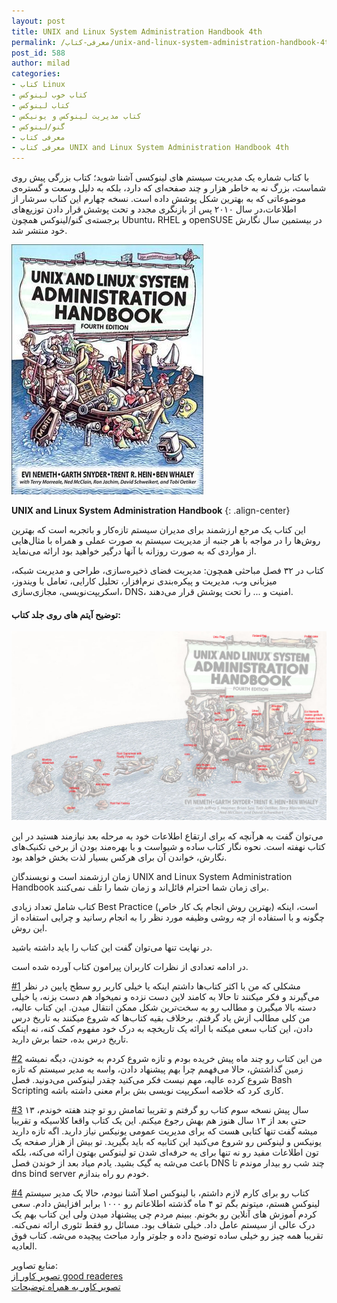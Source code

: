 ```yaml
---
layout: post
title: UNIX and Linux System Administration Handbook 4th
permalink: /معرفی-کتاب/unix-and-linux-system-administration-handbook-4th
post_id: 588
author: milad
categories: 
- کتاب Linux
- کتاب خوب لینوکس
- کتاب لینوکس
- کتاب مدیریت لینوکس و یونیکس
- گنو/لینوکس
- معرفی کتاب
- معرفی کتاب UNIX and Linux System Administration Handbook 4th
---
```


با کتاب شماره یک مدیریت سیستم های لینوکسی آشنا شوید؛ کتاب بزرگی پیش روی شماست، بزرگ نه به خاطر هزار و چند صفحه‌ای که دارد، بلکه به دلیل وسعت و گستره‌ی موضوعاتی که به بهترین شکل پوشش داده است. نسخه چهارم این کتاب سرشار از اطلاعات،در سال ۲۰۱۰ پس از بازنگری مجدد و تحت پوشش قرار دادن توزیع‌های برجسته‌ی گنو/لینوکس همچون Ubuntu، RHEL و openSUSE در بیستمین سال نگارش خود منتشر شد.

![UNIX and Linux System Administration Handbook 3D Front View](/assets/images/posts/others/UNIX-and-Linux-System-Administration-Handbook-4th.png)

**UNIX and Linux System Administration Handbook**
{: .align-center}


این کتاب یک مرجع ارزشمند برای مدیران سیستم‌ تازه‌کار و باتجربه است که بهترین روش‌ها را در مواجه با هر جنبه از مدیریت سیستم به صورت عملی و همراه با مثال‌هایی از مواردی که به صورت روزانه با آنها درگیر خواهید بود ارائه می‌نماید.

کتاب در ۳۲ فصل مباحثی همچون: مدیریت فضای ذخیره‌سازی، طراحی و مدیریت شبکه، میزبانی وب، مدیریت و پیکره‌بندی نرم‌افزار، تحلیل کارایی، تعامل با ویندوز، اسکریپت‌نویسی، مجازی‌سازی، DNS، امنیت و ... را تحت پوشش قرار می‌دهند.


#### توضیح آیتم های روی جلد کتاب:
![unix.and.linux.system.administration.handbook.cover.explanation][cover-explained]

می‌توان گفت به هرآنچه که برای ارتقاع اطلاعات خود به مرحله بعد نیازمند هستید در این کتاب نهفته است. نحوه نگار کتاب ساده و شیواست و با بهره‌مند بودن از برخی تکنیک‌های نگارش، خواندن آن برای هرکس بسیار لذت بخش خواهد بود.

زمان ارزشمند است و نویسندگان UNIX and Linux System Administration Handbook برای زمان شما احترام قائل‌اند و زمان شما را تلف نمی‌کنند.

کتاب شامل تعداد زیادی Best Practice (بهترین روش انجام یک کار خاص) است، اینکه چگونه و با استفاده از چه روشی وظیفه مورد نظر را به انجام رسانید و چرایی استفاده از این روش.

در نهایت تنها می‌توان گفت این کتاب را باید داشته باشید.

در ادامه تعدادی از نظرات کاربران پیرامون کتاب آورده شده است.


[#1](http://www.amazon.com/review/RPAHYWTYZAGM8/ref=cm_cr_dp_title?ie=UTF8&ASIN=0131480057&channel=detail-glance&nodeID=283155&store=books) مشکلی که من با اکثر کتاب‌ها داشتم اینکه یا خیلی کاربر رو سطح پایین در نظر می‌گیرند و فکر میکنند تا حالا به کامند لاین دست نزده و نمیخواد هم دست بزنه، یا خیلی دسته بالا میگیرن و مطالب رو به سخت‌ترین شکل ممکن انتقال میدن. این کتاب عالیه، من کلی مطالب ازش یاد گرفتم. برخلاف بقیه کتاب‌ها که شروع میکنند به تاریخ درس دادن، این کتاب سعی میکنه با ارائه یک تاریخچه به درک خود مفهوم کمک کنه، نه اینکه تاریخ درس بده، حتما برش دارید.

[#2](http://www.amazon.com/gp/customer-reviews/R1DACNH3SPFH8F/ref=cm_cr_pr_rvw_ttl?ie=UTF8&ASIN=0131480057) من این کتاب رو چند ماه پیش خریده بودم و تازه شروع کردم به خوندن، دیگه نمیشه زمین گذاشتش، حالا می‌فهمم چرا بهم پیشنهاد دادن، واسه یه مدیر سیستم که تازه شروع کرده عالیه، مهم نیست فکر می‌کنید چقدر لینوکس می‌دونید. فصل Bash Scripting کاری کرد که خلاصه اسکریپت نویسی بش برام معنی داشته باشه.

[#3](http://www.amazon.com/gp/customer-reviews/R3OWIDHGPQ7L9W/ref=cm_cr_pr_rvw_ttl?ie=UTF8&ASIN=0131480057) ۱۳ سال پیش نسخه سوم کتاب رو گرفتم و تقریبا تمامش رو تو چند هفته خوندم، حتی بعد از ۱۳ سال هنوز هم بهش رجوع میکنم. این یک کتاب واقعا کلاسیکه و تقریبا میشه گفت تنها کتابی هست که برای مدیریت عمومی یونیکس نیاز دارید. اگه تازه دارید یونیکس و لینوکس رو شروع می‌کنید این کتابیه که باید بگیرید. تو بیش از هزار صفحه یک تون اطلاعات مفید رو نه تنها برای یه حرفه‌ای شدن تو لینوکس بهتون ارائه می‌کنه، بلکه باعث می‌شه یه گیک بشید. یادم میاد بعد از خوندن فصل DNS چند شب رو بیدار موندم تا dns bind server خودم رو راه بندازم.

[#4](http://www.amazon.com/gp/customer-reviews/R152UVP3S7X797/ref=cm_cr_pr_rvw_ttl?ie=UTF8&ASIN=0131480057) کتاب رو برای کارم لازم داشتم، با لینوکس اصلا آشنا نبودم، حالا یک مدیر سیستم لینوکس هستم، میتونم بگم تو ۴ ماه گذشته اطلاعاتم رو ۱۰۰۰ برابر افزایش دادم. سعی کردم آموزش های آنلاین رو بخونم. ببینم مردم چی پیشنهاد میدن ولی این کتاب بهم یک درک عالی از سیستم عامل داد. خیلی شفاف بود. مسائل رو فقط تئوری ارائه نمی‌کنه. تقریبا همه چیز رو خیلی ساده توضیح داده و جلوتر وارد مباحث پیچیده می‌شه. کتاب فوق العادیه.


منابع تصاویر:  
[تصویر کاور از good readeres][goodreaders]  
[تصویر کاور به همراه توضیحات][cover-exp-link]

[goodreaders]: https://goodreads.com
[cover-exp-link]: https://lisahaneyillustration.blogspot.com/2011/09/i-was-asked-by-few-people-to-explain.html
[cover-explained]: /assets/images/posts/others/Cover.Explanation.jpg
